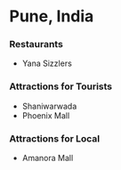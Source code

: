 # Pune, India

### Restaurants
- Yana Sizzlers

### Attractions for Tourists

- Shaniwarwada
- Phoenix Mall

### Attractions for Local
- Amanora Mall
